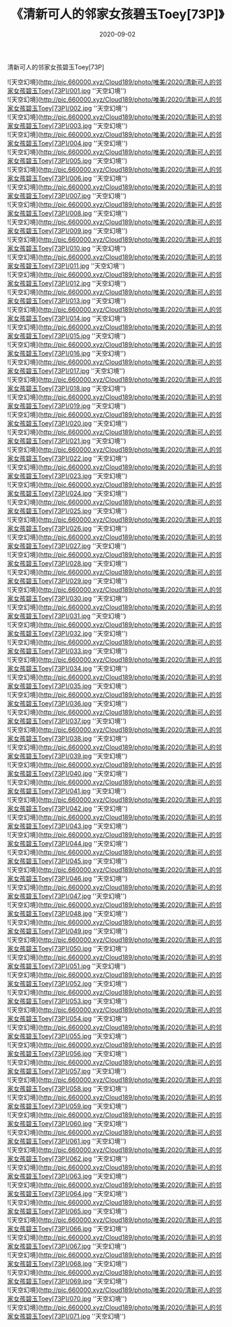 ﻿---
layout: post
title:  《清新可人的邻家女孩碧玉Toey[73P]》
date:   2020-09-02
img: http://pic.660000.xyz/Cloud189/photo/唯美/2020/清新可人的邻家女孩碧玉Toey[73P]/000.jpg
categories: [美女, 清纯, 唯美]
---

清新可人的邻家女孩碧玉Toey[73P]



![天空幻境](http://pic.660000.xyz/Cloud189/photo/唯美/2020/清新可人的邻家女孩碧玉Toey[73P]/001.jpg ''天空幻境'') <br>
![天空幻境](http://pic.660000.xyz/Cloud189/photo/唯美/2020/清新可人的邻家女孩碧玉Toey[73P]/002.jpg ''天空幻境'') <br>
![天空幻境](http://pic.660000.xyz/Cloud189/photo/唯美/2020/清新可人的邻家女孩碧玉Toey[73P]/003.jpg ''天空幻境'') <br>
![天空幻境](http://pic.660000.xyz/Cloud189/photo/唯美/2020/清新可人的邻家女孩碧玉Toey[73P]/004.jpg ''天空幻境'') <br>
![天空幻境](http://pic.660000.xyz/Cloud189/photo/唯美/2020/清新可人的邻家女孩碧玉Toey[73P]/005.jpg ''天空幻境'') <br>
![天空幻境](http://pic.660000.xyz/Cloud189/photo/唯美/2020/清新可人的邻家女孩碧玉Toey[73P]/006.jpg ''天空幻境'') <br>
![天空幻境](http://pic.660000.xyz/Cloud189/photo/唯美/2020/清新可人的邻家女孩碧玉Toey[73P]/007.jpg ''天空幻境'') <br>
![天空幻境](http://pic.660000.xyz/Cloud189/photo/唯美/2020/清新可人的邻家女孩碧玉Toey[73P]/008.jpg ''天空幻境'') <br>
![天空幻境](http://pic.660000.xyz/Cloud189/photo/唯美/2020/清新可人的邻家女孩碧玉Toey[73P]/009.jpg ''天空幻境'') <br>
![天空幻境](http://pic.660000.xyz/Cloud189/photo/唯美/2020/清新可人的邻家女孩碧玉Toey[73P]/010.jpg ''天空幻境'') <br>
![天空幻境](http://pic.660000.xyz/Cloud189/photo/唯美/2020/清新可人的邻家女孩碧玉Toey[73P]/011.jpg ''天空幻境'') <br>
![天空幻境](http://pic.660000.xyz/Cloud189/photo/唯美/2020/清新可人的邻家女孩碧玉Toey[73P]/012.jpg ''天空幻境'') <br>
![天空幻境](http://pic.660000.xyz/Cloud189/photo/唯美/2020/清新可人的邻家女孩碧玉Toey[73P]/013.jpg ''天空幻境'') <br>
![天空幻境](http://pic.660000.xyz/Cloud189/photo/唯美/2020/清新可人的邻家女孩碧玉Toey[73P]/014.jpg ''天空幻境'') <br>
![天空幻境](http://pic.660000.xyz/Cloud189/photo/唯美/2020/清新可人的邻家女孩碧玉Toey[73P]/015.jpg ''天空幻境'') <br>
![天空幻境](http://pic.660000.xyz/Cloud189/photo/唯美/2020/清新可人的邻家女孩碧玉Toey[73P]/016.jpg ''天空幻境'') <br>
![天空幻境](http://pic.660000.xyz/Cloud189/photo/唯美/2020/清新可人的邻家女孩碧玉Toey[73P]/017.jpg ''天空幻境'') <br>
![天空幻境](http://pic.660000.xyz/Cloud189/photo/唯美/2020/清新可人的邻家女孩碧玉Toey[73P]/018.jpg ''天空幻境'') <br>
![天空幻境](http://pic.660000.xyz/Cloud189/photo/唯美/2020/清新可人的邻家女孩碧玉Toey[73P]/019.jpg ''天空幻境'') <br>
![天空幻境](http://pic.660000.xyz/Cloud189/photo/唯美/2020/清新可人的邻家女孩碧玉Toey[73P]/020.jpg ''天空幻境'') <br>
![天空幻境](http://pic.660000.xyz/Cloud189/photo/唯美/2020/清新可人的邻家女孩碧玉Toey[73P]/021.jpg ''天空幻境'') <br>
![天空幻境](http://pic.660000.xyz/Cloud189/photo/唯美/2020/清新可人的邻家女孩碧玉Toey[73P]/022.jpg ''天空幻境'') <br>
![天空幻境](http://pic.660000.xyz/Cloud189/photo/唯美/2020/清新可人的邻家女孩碧玉Toey[73P]/023.jpg ''天空幻境'') <br>
![天空幻境](http://pic.660000.xyz/Cloud189/photo/唯美/2020/清新可人的邻家女孩碧玉Toey[73P]/024.jpg ''天空幻境'') <br>
![天空幻境](http://pic.660000.xyz/Cloud189/photo/唯美/2020/清新可人的邻家女孩碧玉Toey[73P]/025.jpg ''天空幻境'') <br>
![天空幻境](http://pic.660000.xyz/Cloud189/photo/唯美/2020/清新可人的邻家女孩碧玉Toey[73P]/026.jpg ''天空幻境'') <br>
![天空幻境](http://pic.660000.xyz/Cloud189/photo/唯美/2020/清新可人的邻家女孩碧玉Toey[73P]/027.jpg ''天空幻境'') <br>
![天空幻境](http://pic.660000.xyz/Cloud189/photo/唯美/2020/清新可人的邻家女孩碧玉Toey[73P]/028.jpg ''天空幻境'') <br>
![天空幻境](http://pic.660000.xyz/Cloud189/photo/唯美/2020/清新可人的邻家女孩碧玉Toey[73P]/029.jpg ''天空幻境'') <br>
![天空幻境](http://pic.660000.xyz/Cloud189/photo/唯美/2020/清新可人的邻家女孩碧玉Toey[73P]/030.jpg ''天空幻境'') <br>
![天空幻境](http://pic.660000.xyz/Cloud189/photo/唯美/2020/清新可人的邻家女孩碧玉Toey[73P]/031.jpg ''天空幻境'') <br>
![天空幻境](http://pic.660000.xyz/Cloud189/photo/唯美/2020/清新可人的邻家女孩碧玉Toey[73P]/032.jpg ''天空幻境'') <br>
![天空幻境](http://pic.660000.xyz/Cloud189/photo/唯美/2020/清新可人的邻家女孩碧玉Toey[73P]/033.jpg ''天空幻境'') <br>
![天空幻境](http://pic.660000.xyz/Cloud189/photo/唯美/2020/清新可人的邻家女孩碧玉Toey[73P]/034.jpg ''天空幻境'') <br>
![天空幻境](http://pic.660000.xyz/Cloud189/photo/唯美/2020/清新可人的邻家女孩碧玉Toey[73P]/035.jpg ''天空幻境'') <br>
![天空幻境](http://pic.660000.xyz/Cloud189/photo/唯美/2020/清新可人的邻家女孩碧玉Toey[73P]/036.jpg ''天空幻境'') <br>
![天空幻境](http://pic.660000.xyz/Cloud189/photo/唯美/2020/清新可人的邻家女孩碧玉Toey[73P]/037.jpg ''天空幻境'') <br>
![天空幻境](http://pic.660000.xyz/Cloud189/photo/唯美/2020/清新可人的邻家女孩碧玉Toey[73P]/038.jpg ''天空幻境'') <br>
![天空幻境](http://pic.660000.xyz/Cloud189/photo/唯美/2020/清新可人的邻家女孩碧玉Toey[73P]/039.jpg ''天空幻境'') <br>
![天空幻境](http://pic.660000.xyz/Cloud189/photo/唯美/2020/清新可人的邻家女孩碧玉Toey[73P]/040.jpg ''天空幻境'') <br>
![天空幻境](http://pic.660000.xyz/Cloud189/photo/唯美/2020/清新可人的邻家女孩碧玉Toey[73P]/041.jpg ''天空幻境'') <br>
![天空幻境](http://pic.660000.xyz/Cloud189/photo/唯美/2020/清新可人的邻家女孩碧玉Toey[73P]/042.jpg ''天空幻境'') <br>
![天空幻境](http://pic.660000.xyz/Cloud189/photo/唯美/2020/清新可人的邻家女孩碧玉Toey[73P]/043.jpg ''天空幻境'') <br>
![天空幻境](http://pic.660000.xyz/Cloud189/photo/唯美/2020/清新可人的邻家女孩碧玉Toey[73P]/044.jpg ''天空幻境'') <br>
![天空幻境](http://pic.660000.xyz/Cloud189/photo/唯美/2020/清新可人的邻家女孩碧玉Toey[73P]/045.jpg ''天空幻境'') <br>
![天空幻境](http://pic.660000.xyz/Cloud189/photo/唯美/2020/清新可人的邻家女孩碧玉Toey[73P]/046.jpg ''天空幻境'') <br>
![天空幻境](http://pic.660000.xyz/Cloud189/photo/唯美/2020/清新可人的邻家女孩碧玉Toey[73P]/047.jpg ''天空幻境'') <br>
![天空幻境](http://pic.660000.xyz/Cloud189/photo/唯美/2020/清新可人的邻家女孩碧玉Toey[73P]/048.jpg ''天空幻境'') <br>
![天空幻境](http://pic.660000.xyz/Cloud189/photo/唯美/2020/清新可人的邻家女孩碧玉Toey[73P]/049.jpg ''天空幻境'') <br>
![天空幻境](http://pic.660000.xyz/Cloud189/photo/唯美/2020/清新可人的邻家女孩碧玉Toey[73P]/050.jpg ''天空幻境'') <br>
![天空幻境](http://pic.660000.xyz/Cloud189/photo/唯美/2020/清新可人的邻家女孩碧玉Toey[73P]/051.jpg ''天空幻境'') <br>
![天空幻境](http://pic.660000.xyz/Cloud189/photo/唯美/2020/清新可人的邻家女孩碧玉Toey[73P]/052.jpg ''天空幻境'') <br>
![天空幻境](http://pic.660000.xyz/Cloud189/photo/唯美/2020/清新可人的邻家女孩碧玉Toey[73P]/053.jpg ''天空幻境'') <br>
![天空幻境](http://pic.660000.xyz/Cloud189/photo/唯美/2020/清新可人的邻家女孩碧玉Toey[73P]/054.jpg ''天空幻境'') <br>
![天空幻境](http://pic.660000.xyz/Cloud189/photo/唯美/2020/清新可人的邻家女孩碧玉Toey[73P]/055.jpg ''天空幻境'') <br>
![天空幻境](http://pic.660000.xyz/Cloud189/photo/唯美/2020/清新可人的邻家女孩碧玉Toey[73P]/056.jpg ''天空幻境'') <br>
![天空幻境](http://pic.660000.xyz/Cloud189/photo/唯美/2020/清新可人的邻家女孩碧玉Toey[73P]/057.jpg ''天空幻境'') <br>
![天空幻境](http://pic.660000.xyz/Cloud189/photo/唯美/2020/清新可人的邻家女孩碧玉Toey[73P]/058.jpg ''天空幻境'') <br>
![天空幻境](http://pic.660000.xyz/Cloud189/photo/唯美/2020/清新可人的邻家女孩碧玉Toey[73P]/059.jpg ''天空幻境'') <br>
![天空幻境](http://pic.660000.xyz/Cloud189/photo/唯美/2020/清新可人的邻家女孩碧玉Toey[73P]/060.jpg ''天空幻境'') <br>
![天空幻境](http://pic.660000.xyz/Cloud189/photo/唯美/2020/清新可人的邻家女孩碧玉Toey[73P]/061.jpg ''天空幻境'') <br>
![天空幻境](http://pic.660000.xyz/Cloud189/photo/唯美/2020/清新可人的邻家女孩碧玉Toey[73P]/062.jpg ''天空幻境'') <br>
![天空幻境](http://pic.660000.xyz/Cloud189/photo/唯美/2020/清新可人的邻家女孩碧玉Toey[73P]/063.jpg ''天空幻境'') <br>
![天空幻境](http://pic.660000.xyz/Cloud189/photo/唯美/2020/清新可人的邻家女孩碧玉Toey[73P]/064.jpg ''天空幻境'') <br>
![天空幻境](http://pic.660000.xyz/Cloud189/photo/唯美/2020/清新可人的邻家女孩碧玉Toey[73P]/065.jpg ''天空幻境'') <br>
![天空幻境](http://pic.660000.xyz/Cloud189/photo/唯美/2020/清新可人的邻家女孩碧玉Toey[73P]/066.jpg ''天空幻境'') <br>
![天空幻境](http://pic.660000.xyz/Cloud189/photo/唯美/2020/清新可人的邻家女孩碧玉Toey[73P]/067.jpg ''天空幻境'') <br>
![天空幻境](http://pic.660000.xyz/Cloud189/photo/唯美/2020/清新可人的邻家女孩碧玉Toey[73P]/068.jpg ''天空幻境'') <br>
![天空幻境](http://pic.660000.xyz/Cloud189/photo/唯美/2020/清新可人的邻家女孩碧玉Toey[73P]/069.jpg ''天空幻境'') <br>
![天空幻境](http://pic.660000.xyz/Cloud189/photo/唯美/2020/清新可人的邻家女孩碧玉Toey[73P]/070.jpg ''天空幻境'') <br>
![天空幻境](http://pic.660000.xyz/Cloud189/photo/唯美/2020/清新可人的邻家女孩碧玉Toey[73P]/071.jpg ''天空幻境'') <br>